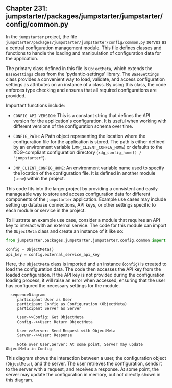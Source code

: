 ## Chapter 231: jumpstarter/packages/jumpstarter/jumpstarter/config/common.py

 In the `jumpstarter` project, the file `jumpstarter/packages/jumpstarter/jumpstarter/config/common.py` serves as a central configuration management module. This file defines classes and functions to handle the loading and manipulation of configuration data for the application.

   The primary class defined in this file is `ObjectMeta`, which extends the `BaseSettings` class from the 'pydantic-settings' library. The `BaseSettings` class provides a convenient way to load, validate, and access configuration settings as attributes on an instance of a class. By using this class, the code enforces type checking and ensures that all required configurations are provided.

   Important functions include:

   - `CONFIG_API_VERSION`: This is a constant string that defines the API version for the application's configuration. It is useful when working with different versions of the configuration schema over time.

   - `CONFIG_PATH`: A Path object representing the location where the configuration file for the application is stored. The path is either defined by an environment variable (`JMP_CLIENT_CONFIG_HOME`) or defaults to the XDG-compliant configuration directory (`xdg_config_home() / "jumpstarter"`).

   - `JMP_CLIENT_CONFIG_HOME`: An environment variable name used to specify the location of the configuration file. It is defined in another module (`.env`) within the project.

   This code fits into the larger project by providing a consistent and easily manageable way to store and access configuration data for different components of the `jumpstarter` application. Example use cases may include setting up database connections, API keys, or other settings specific to each module or service in the project.

   To illustrate an example use case, consider a module that requires an API key to interact with an external service. The code for this module can import the `ObjectMeta` class and create an instance of it like so:

   ```python
from jumpstarter.packages.jumpstarter.jumpstarter.config.common import ObjectMeta

config = ObjectMeta()
api_key = config.external_service_api_key
```

Here, the `ObjectMeta` class is imported and an instance (`config`) is created to load the configuration data. The code then accesses the API key from the loaded configuration. If the API key is not provided during the configuration loading process, it will raise an error when accessed, ensuring that the user has configured the necessary settings for the module.

 ```mermaid
   sequenceDiagram
      participant User as User
      participant Config as Configuration (ObjectMeta)
      participant Server as Server

      User->>Config: Get ObjectMeta
      Config-->>User: Return ObjectMeta

      User->>Server: Send Request with ObjectMeta
      Server-->>User: Response

      Note over User,Server: At some point, Server may update ObjectMeta in Config
   ```

This diagram shows the interaction between a user, the configuration object (`ObjectMeta`), and the server. The user retrieves the configuration, sends it to the server with a request, and receives a response. At some point, the server may update the configuration in memory, but not directly shown in this diagram.